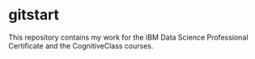 # gitstart
This repository contains my work for the IBM Data Science Professional Certificate and the CognitiveClass courses.
